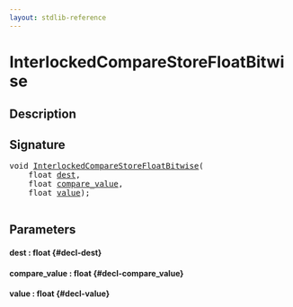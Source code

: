```yaml
---
layout: stdlib-reference
---
```


# InterlockedCompareStoreFloatBitwise

## Description





## Signature 

<pre>
void <a href="/stdlib-reference/global-decls/InterlockedCompareStoreFloatBitwise">InterlockedCompareStoreFloatBitwise</a>(
    float <a href="/stdlib-reference/global-decls/InterlockedCompareStoreFloatBitwise#decl-dest" class="code_param">dest</a>,
    float <a href="/stdlib-reference/global-decls/InterlockedCompareStoreFloatBitwise#decl-compare_value" class="code_param">compare_value</a>,
    float <a href="/stdlib-reference/global-decls/InterlockedCompareStoreFloatBitwise#decl-value" class="code_param">value</a>);

</pre>

## Parameters

#### dest  : float {#decl-dest}
#### compare\_value  : float {#decl-compare_value}
#### value  : float {#decl-value}

